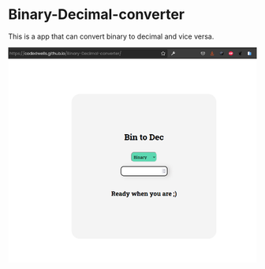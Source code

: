 # Binary-Decimal-converter
This is a app that can convert binary  to  decimal and vice versa.

![bin-dec](image.png)
